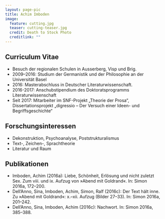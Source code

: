 ```yaml
---
layout: page-pic
title: Achim Imboden
image:
  feature: cutting.jpg
  teaser: cutting-teaser.jpg
  credit: Death to Stock Photo
  creditlink: ""
---
```

## Curriculum Vitae

- Besuch der regionalen Schulen in Ausserberg, Visp und Brig.
- 2009–2016: Studium der Germanistik und der Philosophie an der Universität Basel
- 2016: Masterabschluss in Deutscher Literaturwissenschaft.
- 2016-2017: Anschubstipendium des Doktoratsprogramms Literaturwissenschaft
- Seit 2017: Mitarbeiter im SNF-Projekt „Theorie der Prosa“, Dissertationsprojekt „digressio – Der Versuch einer Ideen- und Begriffsgeschichte“

## Forschungsinteressen

- Dekonstruktion, Psychoanalyse, Poststrukturalismus
- Text-, Zeichen-, Sprachtheorie
- Literatur und Raum

## Publikationen

- Imboden, Achim (2016a): Liebe, Schönheit, Erlösung und nicht zuletzt Sex. Zum viii. und ix. Aufzug von »Abend mit Goldrand«. In: Simon 2016a, 172–200.
- Dell’Anno, Sina, Imboden, Achim, Simon, Ralf (2016c): Der Text hält inne. Zu »Abend mit Goldrand«: x.–xii. Aufzug (Bilder 27–33). In: Simon 2016a, 201–242.
- Dell’Anno, Sina, Imboden, Achim (2016c): Nachwort. In: Simon 2016a, 385–388.
